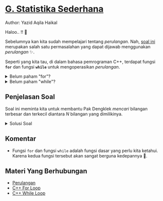 # [G. Statistika Sederhana](https://tlx.toki.id/courses/basic/chapters/06/problems/G)

Author: Yazid Aqila Haikal

Haloo.. !! 👋

Sebelumnya kan kita sudah mempelajari tentang *perulangan*. Nah, [soal ini](https://tlx.toki.id/courses/basic/chapters/06/problems/G) merupakan salah satu permasalahan yang dapat dijawab menggunakan *perulangan* ✨.

Seperti yang kita tau, di dalam bahasa pemrograman C++, terdapat fungsi **`for`** dan fungsi **`while`** untuk mengoperasikan *perulangan*.

<details>
  <summary>Belum paham "for"?</summary>

`for` adalah salah satu fungsi yang dapat melakukan *perulangan* ✨. 
```c++
for(Pernyataan 1; Pernyataan 2; Pernyataan 3){
    // blok kode yang akan dijalankan
}
```
Nah, dari contoh di atas, dapat kita lihat bahwa dalam fungsi `for` terdapat 3 pernyataan yang berada di dalam `"()"` dan dibatasi oleh tanda `";"`.

- **Pernyataan 1** dieksekusi (satu kali) sebelum menjalankan blok kode.
- **Pernyataan 2** mendefinisikan kondisi untuk mengeksekusi blok kode.
- **Pernyataan 3** dijalankan (setiap kali) setelah blok kode dieksekusi.

### Contoh:

```
Hitunglah jumlah, mulai dari angka 1 hingga 5.
```

😎: "Ya.., tinggal ditambah manual aja kan? 1+2+3+4+5?"

Sebenernya.., ga salah sih. Tapi, kalau misalkan kita disuruh hitung dari angka 1 sampai 1000 kan bakal pegel juga ngetiknya 🗿.

Nah, disinilah fungsi `for` bakal berguna banget.

Caranya adalah:
1. Misalkan $i = 1$.
2. Buat kondisi yang selama $i ≤ 5$, blok kode di dalam `"{}"` akan dikerjakan.
3. Ubah nilai $i$ menjadi tambah 1 setiap blok kode di dalam `"{}"` selesai dikerjakan.
4. Tunggu sampe $i > 5$.
5. Uuudahh.. 🤌

Dalam bentuk program C++ nya dapat diketikkan sebagai:
```c++
#include<iostream>
using namespace std;

int main(){
  int hasil = 0;
  for(int i = 1; i <= 5; i++){
    hasil = hasil + i;
  }
  cout << hasil;
  return 0;
}
```
</details>

<details>
  <summary>Belum paham "while"?</summary>

`while` adalah salah satu fungsi yang dapat melakukan *perulangan* ✨. 
```c++
while(Pernyataan){
    // blok kode yang akan dijalankan
}
```
Nah, dari contoh di atas, dapat kita lihat bahwa dalam fungsi `while` terdapat pernyataan yang berada di dalam `"()"`. Pernyataan tersebut memiliki fungsi yang sama seperti fungsi `if`, yang dimana bertujuan untuk memeriksa kebenaran.

### Contoh:

```
Keluarkan angka dari 1 hingga 5 yang habis dibagi 3,
```

😎: "Ooo... tinggal `cout << "3"` aja kan?"

Boleeeeh.., tapi kalau misalkan yang diminta dari angka 1 sampai 1000 kan ga mungkin kita periksa satu per satu sampai 1000 terus diketik semuanya 🗿.

Nah, dengan adanya fungsi `while` dapat mempermudah hidup kita 🙌.

Caranya adalah:
1. Misalkan $i = 1$.
2. Buat kondisi yang selama $i ≤ 5$, blok kode di dalam `"{}"` akan dikerjakan.
3. Cek apakah $i$ habis dibagi 3. Dan keluarkan jika benar.
4. Buat perintah untuk mengubah nilai $i$ menjadi tambah 1 setiap blok kode di dalam `"{}"` selesai dikerjakan.
5. Tunggu sampe $i > 5$.
6. Uuudahh.. 🤌

Dalam bentuk program C++ nya dapat diketikkan sebagai:
```c++
#include<iostream>
using namespace std;

int main(){
  int i = 1;
  while(i <= 5){
    if(i % 3 == 0){
        cout << i;
    }
    i++;
  }
  return 0;
}
```
</details>

## Penjelasan Soal

Soal ini meminta kita untuk membantu Pak Dengklek *mencari* bilangan terbesar dan terkecil diantara $N$ bilangan yang dimilikinya.

<details>
  <summary>Solusi Soal</summary>

**1. Menggunakan For**
```c++
#include <bits/stdc++.h>
using namespace std;

int main() {
  int N, Ni;
  cin >> N >> Ni; //Ni sebagai patokan bilangan pertama
  int A = Ni, B = Ni; //A = terbesar, B = terkecil
  for (int i = 1; i < N; i++) {
    cin >> Ni;
    if(Ni > A){
        A = Ni;
    }else if(Ni < B){
        B = Ni;
    }
  }
  cout << A << " " << B << endl;
  return 0;
}
```

**2. Menggunakan While**
```c++
#include <bits/stdc++.h>
using namespace std;

int main() {
  int N, Ni, i = 1;
  cin >> N >> Ni; //Ni sebagai patokan bilangan pertama
  int A = Ni, B = Ni; //A = terbesar, B = terkecil
  while(i < N){
    cin >> Ni;
    if(Ni > A){
        A = Ni;
    }else if(Ni < B){
        B = Ni;
    }
  }
  cout << A << " " << B << endl;
  return 0;
}
```

</details>

## Komentar
    
- Fungsi `for` dan fungsi `while` adalah fungsi dasar yang perlu kita ketahui. Karena kedua fungsi tersebut akan sangat berguna kedepannya 🙌.

## Materi Yang Berhubungan

- [Perulangan](https://docs.google.com/viewerng/viewer?url=https://github.com/ia-toki/training-gate-id-pdf/raw/master/pemrograman-dasar-cpp_06-perulangan.pdf)    
- [C++ For Loop](https://www.w3schools.com/cpp/cpp_for_loop.asp)
- [C++ While Loop](https://www.w3schools.com/cpp/cpp_while_loop.asp)

